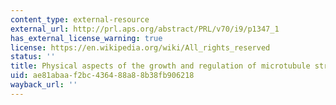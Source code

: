 ```yaml
---
content_type: external-resource
external_url: http://prl.aps.org/abstract/PRL/v70/i9/p1347_1
has_external_license_warning: true
license: https://en.wikipedia.org/wiki/All_rights_reserved
status: ''
title: Physical aspects of the growth and regulation of microtubule structures
uid: ae81abaa-f2bc-4364-88a8-8b38fb906218
wayback_url: ''
---
```

